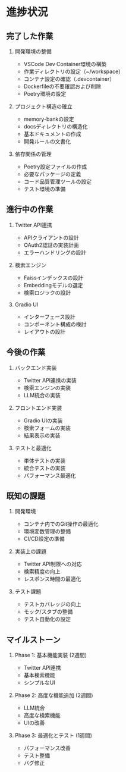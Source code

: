 # 進捗状況

## 完了した作業
1. 開発環境の整備
   - VSCode Dev Container環境の構築
   - 作業ディレクトリの設定（~/workspace）
   - コンテナ設定の確認（.devcontainer）
   - Dockerfileの不要確認および削除
   - Poetry環境の設定

2. プロジェクト構造の確立
   - memory-bankの設定
   - docsディレクトリの構造化
   - 基本ドキュメントの作成
   - 開発ルールの文書化

3. 依存関係の管理
   - Poetry設定ファイルの作成
   - 必要なパッケージの定義
   - コード品質管理ツールの設定
   - テスト環境の準備

## 進行中の作業
1. Twitter API連携
   - APIクライアントの設計
   - OAuth2認証の実装計画
   - エラーハンドリングの設計

2. 検索エンジン
   - Faissインデックスの設計
   - Embeddingモデルの選定
   - 検索ロジックの設計

3. Gradio UI
   - インターフェース設計
   - コンポーネント構成の検討
   - レイアウトの設計

## 今後の作業
1. バックエンド実装
   - Twitter API連携の実装
   - 検索エンジンの実装
   - LLM統合の実装

2. フロントエンド実装
   - Gradio UIの実装
   - 検索フォームの実装
   - 結果表示の実装

3. テストと最適化
   - 単体テストの実装
   - 統合テストの実装
   - パフォーマンス最適化

## 既知の課題
1. 開発環境
   - コンテナ内でのGit操作の最適化
   - 環境変数管理の整備
   - CI/CD設定の準備

2. 実装上の課題
   - Twitter API制限への対応
   - 検索精度の向上
   - レスポンス時間の最適化

3. テスト課題
   - テストカバレッジの向上
   - モック/スタブの整備
   - テスト自動化の設定

## マイルストーン
1. Phase 1: 基本機能実装 (2週間)
   - Twitter API連携
   - 基本検索機能
   - シンプルなUI

2. Phase 2: 高度な機能追加 (2週間)
   - LLM統合
   - 高度な検索機能
   - UIの改善

3. Phase 3: 最適化とテスト (1週間)
   - パフォーマンス改善
   - テスト整備
   - バグ修正 